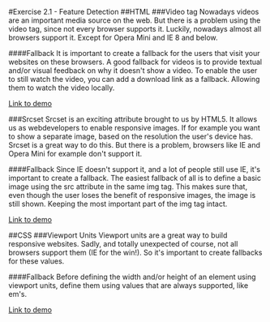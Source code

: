 #Exercise 2.1 - Feature Detection
##HTML
###Video tag
Nowadays videos are an important media source on the web. But there is a problem using the video tag, since not every browser supports it. Luckily, nowadays almost all browsers support it. Except for Opera Mini and IE 8 and below.

####Fallback
It is important to create a fallback for the users that visit your websites on these browsers. A good fallback for videos is to provide textual and/or visual feedback on why it doesn't show a video. To enable the user to still watch the video, you can add a download link as a fallback. Allowing them to watch the video locally.

[Link to demo](https://melvinr.github.io/Browser%20Technologies/Week%202/Feature%201/index.html)

###Srcset
Srcset is an exciting attribute brought to us by HTML5.
It allows us as webdevelopers to enable responsive images. If for example you want to show a separate image, based on the resolution the user's device has. Srcset is a great way to do this. But there is a problem, browsers like IE and Opera Mini for example don't support it.

####Fallback
Since IE doesn't support it, and a lot of people still use IE, it's important to create a fallback. The easiest fallback of all is to define a basic image using the src attribute in the same img tag. This makes sure that, even though the user loses the benefit of responsive images, the image is still shown. Keeping the most important part of the img tag intact.

[Link to demo](https://melvinr.github.io/Browser%20Technologies/Week%202/Feature%202/index.html)

##CSS
###Viewport Units
Viewport units are a great way to build responsive websites. Sadly, and totally unexpected of course, not all browsers support them (IE for the win!). So it's important to create fallbacks for these values.

####Fallback
Before defining the width and/or height of an element using viewport units, define them using values that are always supported, like em's.

[Link to demo](https://melvinr.github.io/Browser%20Technologies/Week%202/Feature%203/index.html)